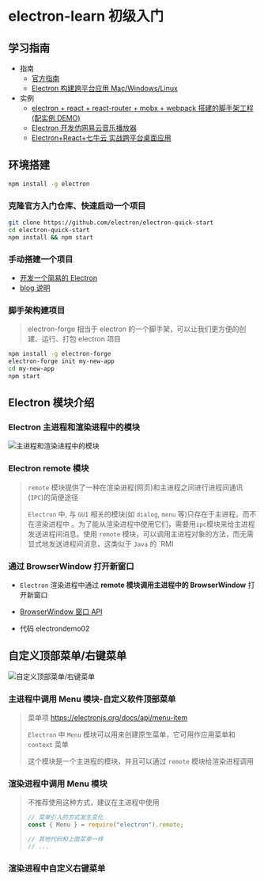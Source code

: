 # electron-learn 初级入门

## 学习指南

- 指南
  - [官方指南](https://electronjs.org/)
  - [Electron 构建跨平台应用 Mac/Windows/Linux](https://juejin.im/post/5c46ab47e51d45522b4f55b1)
- 实例
  - [electron + react + react-router + mobx + webpack 搭建的脚手架工程(配实例 DEMO)](https://github.com/ConardLi/electron-react)
  - [Electron 开发仿网易云音乐播放器](https://coding.imooc.com/class/351.html)
  - [Electron+React+七牛云 实战跨平台桌面应用](https://coding.imooc.com/class/384.html)

## 环境搭建

```bash
npm install -g electron
```

### 克隆官方入门仓库、快速启动一个项目

```bash
git clone https://github.com/electron/electron-quick-start
cd electron-quick-start
npm install && npm start
```

### 手动搭建一个项目

- [开发一个简易的 Electron](https://electronjs.org/docs/tutorial/first-app)
- [blog 说明](https://juejin.im/post/5c46ab47e51d45522b4f55b1#heading-1)

### 脚手架构建项目

> electron-forge 相当于 electron 的一个脚手架，可以让我们更方便的创建、运行、打包 electron 项目

```bash
npm install -g electron-forge
electron-forge init my-new-app
cd my-new-app
npm start
```

## Electron 模块介绍

### Electron 主进程和渲染进程中的模块

![主进程和渲染进程中的模块](https://user-gold-cdn.xitu.io/2019/1/22/168740d8b763deef?imageslim)

### Electron remote 模块

> `remote` 模块提供了一种在渲染进程(网页)和主进程之间进行进程间通讯(`IPC`)的简便途径
>
> `Electron` 中, 与 `GUI` 相关的模块(如 `dialog`, `menu` 等)只存在于主进程，而不在渲染进程中 。为了能从渲染进程中使用它们，需要用`ipc`模块来给主进程发送进程间消息。使用 `remote` 模块，可以调用主进程对象的方法，而无需显式地发送进程间消息，这类似于 `Java` 的 `RMI

### 通过 BrowserWindow 打开新窗口

- `Electron` 渲染进程中通过 **remote 模块调用主进程中的 BrowserWindow** 打开新窗口

- [BrowserWindow 窗口 API](https://electronjs.org/docs/api/browser-window)

- 代码 electrondemo02

## 自定义顶部菜单/右键菜单

![自定义顶部菜单/右键菜单](https://user-gold-cdn.xitu.io/2019/1/22/168740d9151f7847?imageView2/0/w/1280/h/960/format/webp/ignore-error/1)

### 主进程中调用 Menu 模块-自定义软件顶部菜单

> 菜单项 https://electronjs.org/docs/api/menu-item
>
> `Electron` 中 `Menu` 模块可以用来创建原生菜单，它可用作应用菜单和 `context` 菜单
>
> 这个模块是一个主进程的模块，并且可以通过 `remote` 模块给渲染进程调用

### 渲染进程中调用 Menu 模块

> 不推荐使用这种方式，建议在主进程中使用
>
> ```javascript
> // 菜单引入的方式发生变化
> const { Menu } = require("electron").remote;
>
> // 其他代码和上面菜单一样
> // ...
> ```

### 渲染进程中自定义右键菜单

